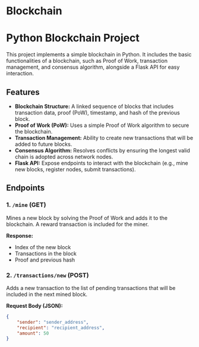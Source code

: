 # Blockchain

# Python Blockchain Project

This project implements a simple blockchain in Python. It includes the basic functionalities of a blockchain, such as Proof of Work, transaction management, and consensus algorithm, alongside a Flask API for easy interaction.

## Features

- **Blockchain Structure:** A linked sequence of blocks that includes transaction data, proof (PoW), timestamp, and hash of the previous block.
- **Proof of Work (PoW):** Uses a simple Proof of Work algorithm to secure the blockchain.
- **Transaction Management:** Ability to create new transactions that will be added to future blocks.
- **Consensus Algorithm:** Resolves conflicts by ensuring the longest valid chain is adopted across network nodes.
- **Flask API:** Expose endpoints to interact with the blockchain (e.g., mine new blocks, register nodes, submit transactions).

## Endpoints

### 1. `/mine` (GET)
Mines a new block by solving the Proof of Work and adds it to the blockchain. A reward transaction is included for the miner.

**Response:**
- Index of the new block
- Transactions in the block
- Proof and previous hash

### 2. `/transactions/new` (POST)
Adds a new transaction to the list of pending transactions that will be included in the next mined block.

**Request Body (JSON):**
```json
{
    "sender": "sender_address",
    "recipient": "recipient_address",
    "amount": 50
}


